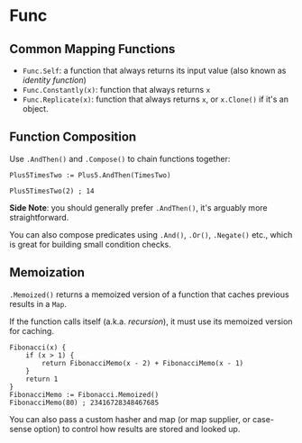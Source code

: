 # Func

## Common Mapping Functions

- `Func.Self`: a function that always returns its input value (also known as *identity function*)
- `Func.Constantly(x)`: function that always returns `x`
- `Func.Replicate(x)`: function that always returns `x`, or `x.Clone()` if it's
  an object.

## Function Composition

Use `.AndThen()` and `.Compose()` to chain functions together:

```ahk
Plus5TimesTwo := Plus5.AndThen(TimesTwo)

Plus5TimesTwo(2) ; 14
```

**Side Note**: you should generally prefer `.AndThen()`, it's arguably more
straightforward.

You can also compose predicates using `.And()`, `.Or()`, `.Negate()` etc.,
which is great for building small condition checks.

## Memoization

`.Memoized()` returns a memoized version of a function that caches previous
results in a `Map`.

If the function calls itself (a.k.a. *recursion*), it must use its memoized
version for caching.

```ahk
Fibonacci(x) {
    if (x > 1) {
        return FibonacciMemo(x - 2) + FibonacciMemo(x - 1)
    }
    return 1
}
FibonacciMemo := Fibonacci.Memoized()
FibonacciMemo(80) ; 23416728348467685
```

You can also pass a custom hasher and map (or map supplier, or case-sense
option) to control how results are stored and looked up.
